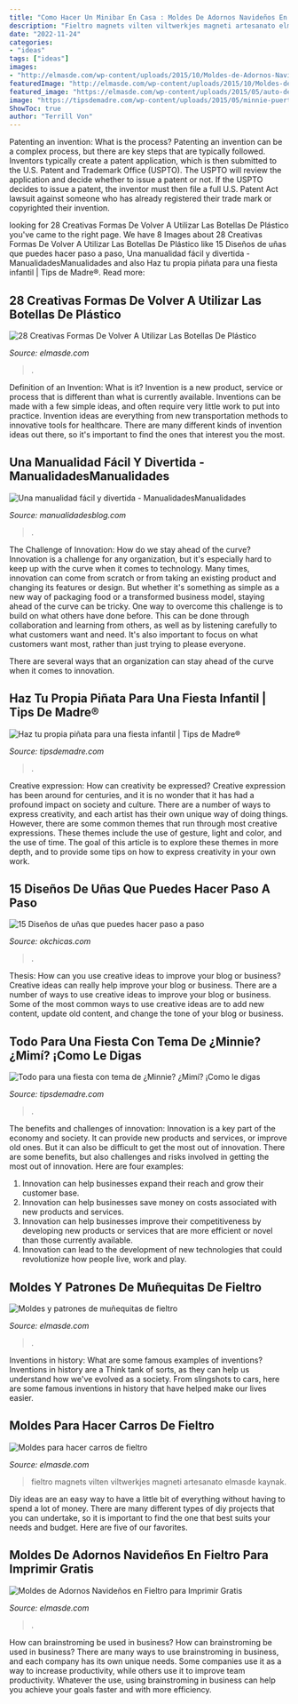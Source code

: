 ```yaml
---
title: "Como Hacer Un Minibar En Casa : Moldes De Adornos Navideños En Fieltro Para Imprimir Gratis"
description: "Fieltro magnets vilten viltwerkjes magneti artesanato elmasde kaynak"
date: "2022-11-24"
categories:
- "ideas"
tags: ["ideas"]
images:
- "http://elmasde.com/wp-content/uploads/2015/10/Moldes-de-Adornos-Navideños-en-Fieltro-para-Imprimir-Gratis4.jpg"
featuredImage: "http://elmasde.com/wp-content/uploads/2015/10/Moldes-de-Adornos-Navideños-en-Fieltro-para-Imprimir-Gratis4.jpg"
featured_image: "https://elmasde.com/wp-content/uploads/2015/05/auto-de-fieltro-5.jpg"
image: "https://tipsdemadre.com/wp-content/uploads/2015/05/minnie-puerta.jpg"
ShowToc: true
author: "Terrill Von"
---
```



Patenting an invention: What is the process?
Patenting an invention can be a complex process, but there are key steps that are typically followed. Inventors typically create a patent application, which is then submitted to the U.S. Patent and Trademark Office (USPTO). The USPTO will review the application and decide whether to issue a patent or not. If the USPTO decides to issue a patent, the inventor must then file a full U.S. Patent Act lawsuit against someone who has already registered their trade mark or copyrighted their invention.

	

		
looking for 28 Creativas Formas De Volver A Utilizar Las Botellas De Plástico you've came to the right page. We have 8 Images about 28 Creativas Formas De Volver A Utilizar Las Botellas De Plástico like 15 Diseños de uñas que puedes hacer paso a paso, Una manualidad fácil y divertida - ManualidadesManualidades and also Haz tu propia piñata para una fiesta infantil | Tips de Madre®. Read more:
		
    
## 28 Creativas Formas De Volver A Utilizar Las Botellas De Plástico

<img loading=lazy src="http://elmasde.com/wp-content/uploads/2015/09/23-Creativas-Formas-De-Volver-A-Utilizar-Las-Botellas-De-Plástico11.jpg" onerror="this.onerror=null;this.src='https://tse4.mm.bing.net/th?id=OIP.WyV9gm4Ozpy5Ae9iQnprqQHaJ1&amp;pid=15.1';" alt="28 Creativas Formas De Volver A Utilizar Las Botellas De Plástico">

_Source: elmasde.com_

>. 

	

Definition of an Invention: What is it?
Invention is a new product, service or process that is different than what is currently available. Inventions can be made with a few simple ideas, and often require very little work to put into practice. Invention ideas are everything from new transportation methods to innovative tools for healthcare. There are many different kinds of invention ideas out there, so it's important to find the ones that interest you the most.

    
## Una Manualidad Fácil Y Divertida - ManualidadesManualidades

<img loading=lazy src="https://www.manualidadesblog.com/wp-content/uploads/2014/09/accesorio.jpg" onerror="this.onerror=null;this.src='https://tse1.mm.bing.net/th?id=OIP.Dz2FhDDGDCKjm2SzJMdNRwHaKF&amp;pid=15.1';" alt="Una manualidad fácil y divertida - ManualidadesManualidades">

_Source: manualidadesblog.com_

>. 

	

The Challenge of Innovation: How do we stay ahead of the curve?
Innovation is a challenge for any organization, but it's especially hard to keep up with the curve when it comes to technology. Many times, innovation can come from scratch or from taking an existing product and changing its features or design. But whether it's something as simple as a new way of packaging food or a transformed business model, staying ahead of the curve can be tricky.
One way to overcome this challenge is to build on what others have done before. This can be done through collaboration and learning from others, as well as by listening carefully to what customers want and need. It's also important to focus on what customers want most, rather than just trying to please everyone.

There are several ways that an organization can stay ahead of the curve when it comes to innovation.

    
## Haz Tu Propia Piñata Para Una Fiesta Infantil | Tips De Madre®

<img loading=lazy src="http://tipsdemadre.com/wp-content/uploads/2016/01/pinata-capitan-america2.jpg" onerror="this.onerror=null;this.src='https://tse2.mm.bing.net/th?id=OIP.kyUmlW_nil4Ixjht8zLlQAHaLt&amp;pid=15.1';" alt="Haz tu propia piñata para una fiesta infantil | Tips de Madre®">

_Source: tipsdemadre.com_

>. 

	

Creative expression: How can creativity be expressed?
Creative expression has been around for centuries, and it is no wonder that it has had a profound impact on society and culture. There are a number of ways to express creativity, and each artist has their own unique way of doing things. However, there are some common themes that run through most creative expressions. These themes include the use of gesture, light and color, and the use of time. The goal of this article is to explore these themes in more depth, and to provide some tips on how to express creativity in your own work.

    
## 15 Diseños De Uñas Que Puedes Hacer Paso A Paso

<img loading=lazy src="https://www.okchicas.com/wp-content/uploads/2015/05/diseños-de-uñas-17.jpg" onerror="this.onerror=null;this.src='https://tse3.mm.bing.net/th?id=OIP.jb2WDFvOk6brPIAWpdonowHaQU&amp;pid=15.1';" alt="15 Diseños de uñas que puedes hacer paso a paso">

_Source: okchicas.com_

>. 

	

Thesis: How can you use creative ideas to improve your blog or business?
Creative ideas can really help improve your blog or business. There are a number of ways to use creative ideas to improve your blog or business. Some of the most common ways to use creative ideas are to add new content, update old content, and change the tone of your blog or business.

    
## Todo Para Una Fiesta Con Tema De ¿Minnie? ¿Mimí? ¡Como Le Digas

<img loading=lazy src="https://tipsdemadre.com/wp-content/uploads/2015/05/minnie-puerta.jpg" onerror="this.onerror=null;this.src='https://tse4.mm.bing.net/th?id=OIP.vEcXOOcRj-QrtH14FUlpcAHaJ3&amp;pid=15.1';" alt="Todo para una fiesta con tema de ¿Minnie? ¿Mimí? ¡Como le digas">

_Source: tipsdemadre.com_

>. 

	

The benefits and challenges of innovation:
Innovation is a key part of the economy and society. It can provide new products and services, or improve old ones. But it can also be difficult to get the most out of innovation. There are some benefits, but also challenges and risks involved in getting the most out of innovation. Here are four examples:
1. Innovation can help businesses expand their reach and grow their customer base.
2. Innovation can help businesses save money on costs associated with new products and services.
3. Innovation can help businesses improve their competitiveness by developing new products or services that are more efficient or novel than those currently available.
4. Innovation can lead to the development of new technologies that could revolutionize how people live, work and play.

    
## Moldes Y Patrones De Muñequitas De Fieltro

<img loading=lazy src="http://elmasde.com/wp-content/uploads/2015/05/muñequitas-de-fieltro-1.jpg" onerror="this.onerror=null;this.src='https://tse1.mm.bing.net/th?id=OIP.OYvhaGFvLA-gKbMxLgZHvQHaKn&amp;pid=15.1';" alt="Moldes y patrones de muñequitas de fieltro">

_Source: elmasde.com_

>. 

	

Inventions in history: What are some famous examples of inventions?
Inventions in history are a Think tank of sorts, as they can help us understand how we've evolved as a society. From slingshots to cars, here are some famous inventions in history that have helped make our lives easier.

    
## Moldes Para Hacer Carros De Fieltro

<img loading=lazy src="https://elmasde.com/wp-content/uploads/2015/05/auto-de-fieltro-5.jpg" onerror="this.onerror=null;this.src='https://tse1.mm.bing.net/th?id=OIP.eoW3x2B0mlEiPdZYNCpt1AHaEY&amp;pid=15.1';" alt="Moldes para hacer carros de fieltro">

_Source: elmasde.com_

>fieltro magnets vilten viltwerkjes magneti artesanato elmasde kaynak. 

	

Diy ideas are an easy way to have a little bit of everything without having to spend a lot of money. There are many different types of diy projects that you can undertake, so it is important to find the one that best suits your needs and budget. Here are five of our favorites.

    
## Moldes De Adornos Navideños En Fieltro Para Imprimir Gratis

<img loading=lazy src="http://elmasde.com/wp-content/uploads/2015/10/Moldes-de-Adornos-Navideños-en-Fieltro-para-Imprimir-Gratis4.jpg" onerror="this.onerror=null;this.src='https://tse2.mm.bing.net/th?id=OIP.EnIj1NLWsvIwwvgNGXpplQHaKf&amp;pid=15.1';" alt="Moldes de Adornos Navideños en Fieltro para Imprimir Gratis">

_Source: elmasde.com_

>. 

	

How can brainstroming be used in business?
How can brainstroming be used in business? There are many ways to use brainstroming in business, and each company has its own unique needs. Some companies use it as a way to increase productivity, while others use it to improve team productivity. Whatever the use, using brainstroming in business can help you achieve your goals faster and with more efficiency.

